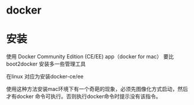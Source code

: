 # docker




# 安装

使用 Docker Community Edition (CE/EE) app（docker for mac） 要比 boot2docker 安装多一些管理工具

在linux 对应为安装docker-ce/ee

使用这种方法安装mac环境下有一个奇葩的现象，必须先图像化方式启动，然后才有docker 命令可执行。否则执行docker命令时提示没有该指令。



